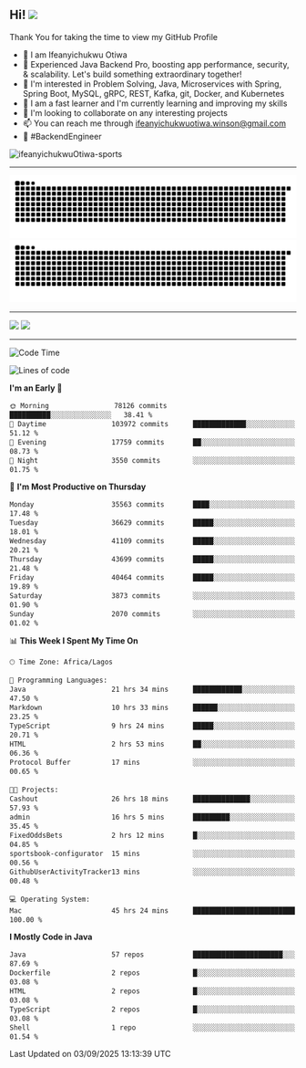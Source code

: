 <!-- BLOG-POST-LIST:START --><!-- BLOG-POST-LIST:END -->

## Hi! <img src="https://media.giphy.com/media/hvRJCLFzcasrR4ia7z/giphy.gif" width="4%"> 

Thank You for taking the time to view my GitHub Profile

- 👋 I am Ifeanyichukwu Otiwa
- 🚀 Experienced Java Backend Pro, boosting app performance, security, & scalability. Let's build something extraordinary together!
- 👀 I'm interested in Problem Solving, Java, Microservices with Spring, Spring Boot, MySQL, gRPC, REST, Kafka, git, Docker, and Kubernetes
- 🌱 I am a fast learner and I'm currently learning and improving my skills
- 💞️ I'm looking to collaborate on any interesting projects
- 📫 You can reach me through ifeanyichukwuotiwa.winson@gmail.com
- 🚀 #BackendEngineer

<p align="left" marginTop="10px"> <img src="https://komarev.com/ghpvc/?username=ifeanyichukwuOtiwa-sports&label=Profile%20views&color=0e75b6&style=for-the-badge" alt="ifeanyichukwuOtiwa-sports" /> </p>

***

<!--🐍📈SNAKEGRAPH / 🌐WEBSITE: https://github.com/Platane/snk -->
![github contribution grid snake animation](https://raw.githubusercontent.com/ifeanyichukwuOtiwa-sports/ifeanyichukwuOtiwa-sports/output/github-contribution-grid-snake-dark.svg#gh-dark-mode-only)![github contribution grid snake animation](https://raw.githubusercontent.com/ifeanyichukwuOtiwa-sports/ifeanyichukwuOtiwa-sports/output/github-contribution-grid-snake.svg#gh-light-mode-only)

***

<p float="left">
  <img float="left" src="https://github-readme-stats.vercel.app/api?username=ifeanyichukwuOtiwa-sports&count_private=true&include_all_commits=true&theme=react&show_icons=true" />
  <img float="right" src="https://github-readme-stats.vercel.app/api/top-langs/?username=ifeanyichukwuOtiwa-sports&layout=compact&show_icons=true&theme=react" /> 
</p>

***



<!--START_SECTION:waka-->
![Code Time](http://img.shields.io/badge/Code%20Time-4%2C165%20hrs%2045%20mins-blue)

![Lines of code](https://img.shields.io/badge/From%20Hello%20World%20I%27ve%20Written-61.3%20million%20lines%20of%20code-blue)

**I'm an Early 🐤** 

```text
🌞 Morning                78126 commits       ██████████░░░░░░░░░░░░░░░   38.41 % 
🌆 Daytime                103972 commits      █████████████░░░░░░░░░░░░   51.12 % 
🌃 Evening                17759 commits       ██░░░░░░░░░░░░░░░░░░░░░░░   08.73 % 
🌙 Night                  3550 commits        ░░░░░░░░░░░░░░░░░░░░░░░░░   01.75 % 
```
📅 **I'm Most Productive on Thursday** 

```text
Monday                   35563 commits       ████░░░░░░░░░░░░░░░░░░░░░   17.48 % 
Tuesday                  36629 commits       █████░░░░░░░░░░░░░░░░░░░░   18.01 % 
Wednesday                41109 commits       █████░░░░░░░░░░░░░░░░░░░░   20.21 % 
Thursday                 43699 commits       █████░░░░░░░░░░░░░░░░░░░░   21.48 % 
Friday                   40464 commits       █████░░░░░░░░░░░░░░░░░░░░   19.89 % 
Saturday                 3873 commits        ░░░░░░░░░░░░░░░░░░░░░░░░░   01.90 % 
Sunday                   2070 commits        ░░░░░░░░░░░░░░░░░░░░░░░░░   01.02 % 
```


📊 **This Week I Spent My Time On** 

```text
🕑︎ Time Zone: Africa/Lagos

💬 Programming Languages: 
Java                     21 hrs 34 mins      ████████████░░░░░░░░░░░░░   47.50 % 
Markdown                 10 hrs 33 mins      ██████░░░░░░░░░░░░░░░░░░░   23.25 % 
TypeScript               9 hrs 24 mins       █████░░░░░░░░░░░░░░░░░░░░   20.71 % 
HTML                     2 hrs 53 mins       ██░░░░░░░░░░░░░░░░░░░░░░░   06.36 % 
Protocol Buffer          17 mins             ░░░░░░░░░░░░░░░░░░░░░░░░░   00.65 % 

🐱‍💻 Projects: 
Cashout                  26 hrs 18 mins      ██████████████░░░░░░░░░░░   57.93 % 
admin                    16 hrs 5 mins       █████████░░░░░░░░░░░░░░░░   35.45 % 
FixedOddsBets            2 hrs 12 mins       █░░░░░░░░░░░░░░░░░░░░░░░░   04.85 % 
sportsbook-configurator  15 mins             ░░░░░░░░░░░░░░░░░░░░░░░░░   00.56 % 
GithubUserActivityTracker13 mins             ░░░░░░░░░░░░░░░░░░░░░░░░░   00.48 % 

💻 Operating System: 
Mac                      45 hrs 24 mins      █████████████████████████   100.00 % 
```

**I Mostly Code in Java** 

```text
Java                     57 repos            ██████████████████████░░░   87.69 % 
Dockerfile               2 repos             █░░░░░░░░░░░░░░░░░░░░░░░░   03.08 % 
HTML                     2 repos             █░░░░░░░░░░░░░░░░░░░░░░░░   03.08 % 
TypeScript               2 repos             █░░░░░░░░░░░░░░░░░░░░░░░░   03.08 % 
Shell                    1 repo              ░░░░░░░░░░░░░░░░░░░░░░░░░   01.54 % 
```




 Last Updated on 03/09/2025 13:13:39 UTC
<!--END_SECTION:waka-->

<!--
<p align="center">
![trophy](https://github-profile-trophy.vercel.app/?username=ifeanyichukwuOtiwa-sports&theme=onedark) (https://github.com/ryo-ma/github-profile-trophy)
</p>
-->

<!---
ifeanyi-otiwa/ifeanyi-otiwa is a ✨ special ✨ repository because its `README.md` (this file) appears on your GitHub profile.
You can click the Preview link to take a look at your changes.
--->
